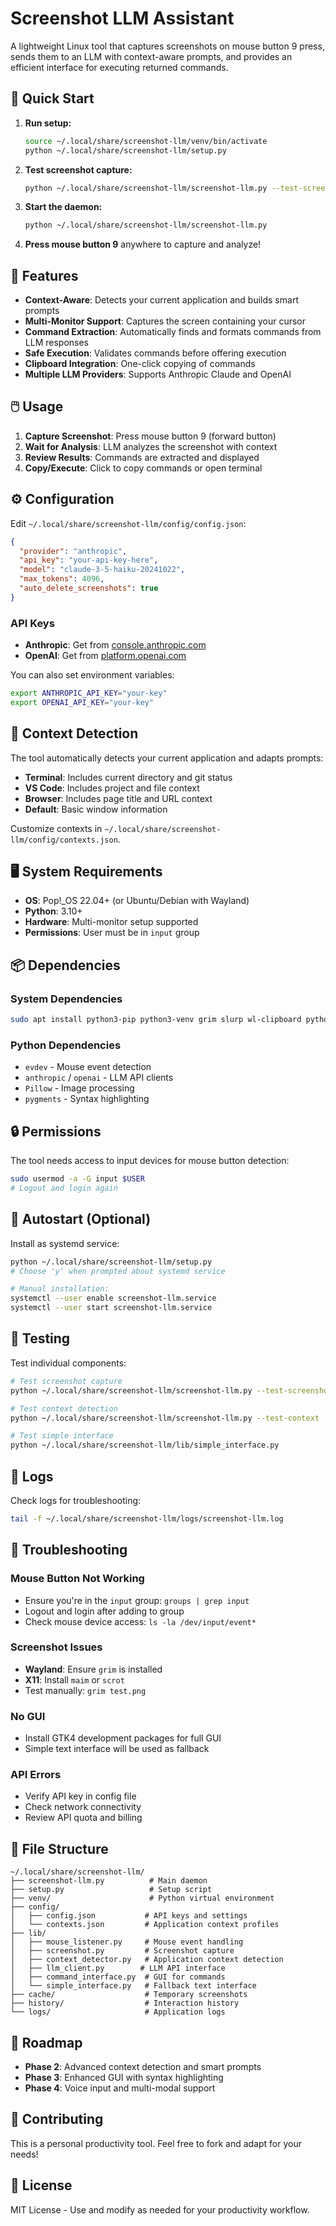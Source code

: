 # Screenshot LLM Assistant

A lightweight Linux tool that captures screenshots on mouse button 9 press, sends them to an LLM with context-aware prompts, and provides an efficient interface for executing returned commands.

## 🚀 Quick Start

1. **Run setup:**
   ```bash
   source ~/.local/share/screenshot-llm/venv/bin/activate
   python ~/.local/share/screenshot-llm/setup.py
   ```

2. **Test screenshot capture:**
   ```bash
   python ~/.local/share/screenshot-llm/screenshot-llm.py --test-screenshot
   ```

3. **Start the daemon:**
   ```bash
   python ~/.local/share/screenshot-llm/screenshot-llm.py
   ```

4. **Press mouse button 9** anywhere to capture and analyze!

## 🎯 Features

- **Context-Aware**: Detects your current application and builds smart prompts
- **Multi-Monitor Support**: Captures the screen containing your cursor
- **Command Extraction**: Automatically finds and formats commands from LLM responses
- **Safe Execution**: Validates commands before offering execution
- **Clipboard Integration**: One-click copying of commands
- **Multiple LLM Providers**: Supports Anthropic Claude and OpenAI

## 🖱️ Usage

1. **Capture Screenshot**: Press mouse button 9 (forward button)
2. **Wait for Analysis**: LLM analyzes the screenshot with context
3. **Review Results**: Commands are extracted and displayed
4. **Copy/Execute**: Click to copy commands or open terminal

## ⚙️ Configuration

Edit `~/.local/share/screenshot-llm/config/config.json`:

```json
{
  "provider": "anthropic",
  "api_key": "your-api-key-here",
  "model": "claude-3-5-haiku-20241022",
  "max_tokens": 4096,
  "auto_delete_screenshots": true
}
```

### API Keys

- **Anthropic**: Get from [console.anthropic.com](https://console.anthropic.com/)
- **OpenAI**: Get from [platform.openai.com](https://platform.openai.com/api-keys)

You can also set environment variables:
```bash
export ANTHROPIC_API_KEY="your-key"
export OPENAI_API_KEY="your-key"
```

## 🔧 Context Detection

The tool automatically detects your current application and adapts prompts:

- **Terminal**: Includes current directory and git status
- **VS Code**: Includes project and file context
- **Browser**: Includes page title and URL context
- **Default**: Basic window information

Customize contexts in `~/.local/share/screenshot-llm/config/contexts.json`.

## 🖥️ System Requirements

- **OS**: Pop!_OS 22.04+ (or Ubuntu/Debian with Wayland)
- **Python**: 3.10+
- **Hardware**: Multi-monitor setup supported
- **Permissions**: User must be in `input` group

## 📦 Dependencies

### System Dependencies
```bash
sudo apt install python3-pip python3-venv grim slurp wl-clipboard python3-evdev
```

### Python Dependencies
- `evdev` - Mouse event detection
- `anthropic` / `openai` - LLM API clients
- `Pillow` - Image processing
- `pygments` - Syntax highlighting

## 🔒 Permissions

The tool needs access to input devices for mouse button detection:

```bash
sudo usermod -a -G input $USER
# Logout and login again
```

## 🔄 Autostart (Optional)

Install as systemd service:

```bash
python ~/.local/share/screenshot-llm/setup.py
# Choose 'y' when prompted about systemd service

# Manual installation:
systemctl --user enable screenshot-llm.service
systemctl --user start screenshot-llm.service
```

## 🧪 Testing

Test individual components:

```bash
# Test screenshot capture
python ~/.local/share/screenshot-llm/screenshot-llm.py --test-screenshot

# Test context detection
python ~/.local/share/screenshot-llm/screenshot-llm.py --test-context

# Test simple interface
python ~/.local/share/screenshot-llm/lib/simple_interface.py
```

## 📝 Logs

Check logs for troubleshooting:
```bash
tail -f ~/.local/share/screenshot-llm/logs/screenshot-llm.log
```

## 🔧 Troubleshooting

### Mouse Button Not Working
- Ensure you're in the `input` group: `groups | grep input`
- Logout and login after adding to group
- Check mouse device access: `ls -la /dev/input/event*`

### Screenshot Issues
- **Wayland**: Ensure `grim` is installed
- **X11**: Install `maim` or `scrot`
- Test manually: `grim test.png`

### No GUI
- Install GTK4 development packages for full GUI
- Simple text interface will be used as fallback

### API Errors
- Verify API key in config file
- Check network connectivity
- Review API quota and billing

## 📁 File Structure

```
~/.local/share/screenshot-llm/
├── screenshot-llm.py          # Main daemon
├── setup.py                   # Setup script
├── venv/                      # Python virtual environment
├── config/
│   ├── config.json           # API keys and settings
│   └── contexts.json         # Application context profiles
├── lib/
│   ├── mouse_listener.py     # Mouse event handling
│   ├── screenshot.py         # Screenshot capture
│   ├── context_detector.py   # Application context detection
│   ├── llm_client.py        # LLM API interface
│   ├── command_interface.py  # GUI for commands
│   └── simple_interface.py   # Fallback text interface
├── cache/                    # Temporary screenshots
├── history/                  # Interaction history
└── logs/                     # Application logs
```

## 🚧 Roadmap

- **Phase 2**: Advanced context detection and smart prompts
- **Phase 3**: Enhanced GUI with syntax highlighting
- **Phase 4**: Voice input and multi-modal support

## 🤝 Contributing

This is a personal productivity tool. Feel free to fork and adapt for your needs!

## 📄 License

MIT License - Use and modify as needed for your productivity workflow.